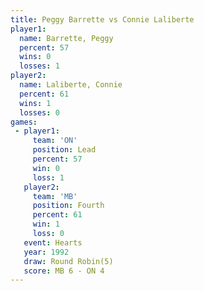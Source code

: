 ```yaml
---
title: Peggy Barrette vs Connie Laliberte
player1:                 
  name: Barrette, Peggy  
  percent: 57            
  wins: 0                
  losses: 1              
player2:                 
  name: Laliberte, Connie
  percent: 61            
  wins: 1                
  losses: 0              
games:
 - player1:        
     team: 'ON'    
     position: Lead
     percent: 57   
     win: 0        
     loss: 1       
   player2:          
     team: 'MB'      
     position: Fourth
     percent: 61     
     win: 1          
     loss: 0         
   event: Hearts       
   year: 1992          
   draw: Round Robin(5)
   score: MB 6 - ON 4  
---
```


